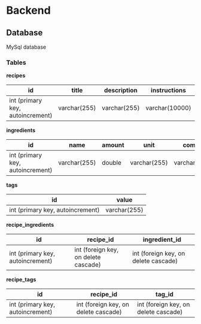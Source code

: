 # Backend

## Database

MySql database

### Tables

**recipes**

| id                               | title        | description  | instructions   | preptime | last_cooked                          | created                              |
| -------------------------------- | ------------ | ------------ | -------------- | -------- | ------------------------------------ | ------------------------------------ |
| int (primary key, autoincrement) | varchar(255) | varchar(255) | varchar(10000) | double   | datetime (default current_timestamp) | datetime (default current_timestamp) |

**ingredients**

| id                               | name         | amount | unit         | comment        |
| -------------------------------- | ------------ | ------ | ------------ | -------------- |
| int (primary key, autoincrement) | varchar(255) | double | varchar(255) | varchar(10000) |

**tags**

| id                               | value        |
| -------------------------------- | ------------ |
| int (primary key, autoincrement) | varchar(255) |

**recipe_ingredients**

| id                               | recipe_id                            | ingredient_id                        |
| -------------------------------- | ------------------------------------ | ------------------------------------ |
| int (primary key, autoincrement) | int (foreign key, on delete cascade) | int (foreign key, on delete cascade) |

**recipe_tags**

| id                               | recipe_id                            | tag_id                               |
| -------------------------------- | ------------------------------------ | ------------------------------------ |
| int (primary key, autoincrement) | int (foreign key, on delete cascade) | int (foreign key, on delete cascade) |
